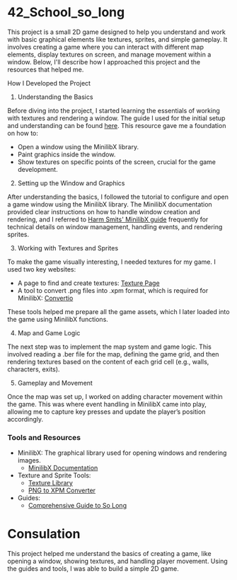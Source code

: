 # 42_School_so_long  
  
This project is a small 2D game designed to help you understand and work with basic graphical elements like textures, sprites, and simple gameplay. It involves creating a game where you can interact with different map elements, display textures on screen, and manage movement within a window. Below, I'll describe how I approached this project and the resources that helped me.  
  
How I Developed the Project  
  
1. Understanding the Basics  
  
Before diving into the project, I started learning the essentials of working with textures and rendering a window. The guide I used for the initial setup and understanding can be found [here](https://reactive.so/post/42-a-comprehensive-guide-to-so_long/). This resource gave me a foundation on how to:  
  
- Open a window using the MinilibX library.  
- Paint graphics inside the window.  
- Show textures on specific points of the screen, crucial for the game development.  

2. Setting up the Window and Graphics  
  
After understanding the basics, I followed the tutorial to configure and open a game window using the MinilibX library. The MinilibX documentation provided clear instructions on how to handle window creation and rendering, and I referred to [Harm Smits' MinilibX guide](https://harm-smits.github.io/42docs/libs/minilibx) frequently for technical details on window management, handling events, and rendering sprites.  

3. Working with Textures and Sprites  
  
To make the game visually interesting, I needed textures for my game. I used two key websites:  
  
- A page to find and create textures: [Texture Page](https://www.pixilart.com/)  
- A tool to convert .png files into .xpm format, which is required for MinilibX: [Convertio](https://convertio.co/)  
  
These tools helped me prepare all the game assets, which I later loaded into the game using MinilibX functions.  
  
4. Map and Game Logic  
  
The next step was to implement the map system and game logic. This involved reading a .ber file for the map, defining the game grid, and then rendering textures based on the content of each grid cell (e.g., walls, characters, exits).  
  
5. Gameplay and Movement  
  
Once the map was set up, I worked on adding character movement within the game. This was where event handling in MinilibX came into play, allowing me to capture key presses and update the player’s position accordingly.  
  
### Tools and Resources  
  
- MinilibX: The graphical library used for opening windows and rendering images.  
  - [MinilibX Documentation](https://convertio.co/) 
- Texture and Sprite Tools:  
  - [Texture Library](https://www.pixilart.com/)  
  - [PNG to XPM Converter](https://convertio.co/)  
- Guides:  
  - [Comprehensive Guide to So Long](https://reactive.so/post/42-a-comprehensive-guide-to-so_long/)  

# Consulation  
  
This project helped me understand the basics of creating a game, like opening a window, showing textures, and handling player movement. Using the guides and tools, I was able to build a simple 2D game.  
